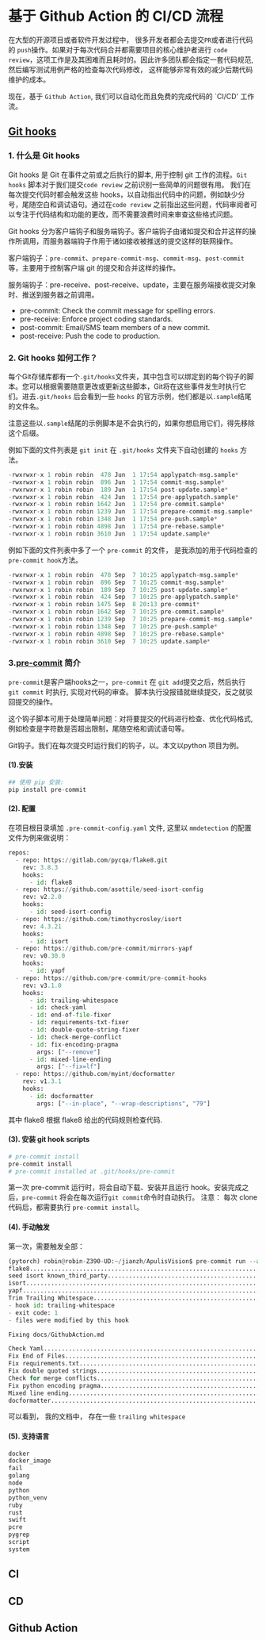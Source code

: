 # 基于  Github  Action 的 CI/CD 流程

在大型的开源项目或者软件开发过程中， 很多开发者都会去提交`PR`或者进行代码的 `push`操作。如果对于每次代码合并都需要项目的核心维护者进行 `code review`，这项工作是及其困难而且耗时的。因此许多团队都会指定一套代码规范, 然后编写测试用例严格的检查每次代码修改， 这样能够非常有效的减少后期代码维护的成本。

现在，基于 `Github Action`, 我们可以自动化而且免费的完成代码的 `CI/CD' 工作流。

## [Git hooks](https://githooks.com)
### 1. 什么是 Git hooks


Git hooks 是 Git 在事件之前或之后执行的脚本, 用于控制 git 工作的流程。`Git hooks` 脚本对于我们提交`code review` 之前识别一些简单的问题很有用。 我们在每次提交代码时都会触发这些 hooks，以自动指出代码中的问题，例如缺少分号，尾随空白和调试语句。通过在`code review` 之前指出这些问题，代码审阅者可以专注于代码结构和功能的更改，而不需要浪费时间来审查这些格式问题。

Git hooks 分为客户端钩子和服务端钩子。客户端钩子由诸如提交和合并这样的操作所调用，而服务器端钩子作用于诸如接收被推送的提交这样的联网操作。

客户端钩子：`pre-commit`、`prepare-commit-msg`、`commit-msg`、`post-commit`等，主要用于控制客户端 git 的提交和合并这样的操作。

服务端钩子：pre-receive、post-receive、update，主要在服务端接收提交对象时、推送到服务器之前调用。

- pre-commit: Check the commit message for spelling errors.
- pre-receive: Enforce project coding standards.
- post-commit: Email/SMS team members of a new commit.
- post-receive: Push the code to production.

### 2. Git hooks 如何工作？

每个Git存储库都有一个`.git/hooks`文件夹，其中包含可以绑定到的每个钩子的脚本。您可以根据需要随意更改或更新这些脚本，Git将在这些事件发生时执行它们。进去`.git/hooks` 后会看到一些 `hooks` 的官方示例，他们都是以`.sample`结尾的文件名。

注意这些以`.sample`结尾的示例脚本是不会执行的，如果你想启用它们，得先移除这个后缀。

例如下面的文件列表是 `git init` 在 `.git/hooks` 文件夹下自动创建的 `hooks` 方法。

```python
-rwxrwxr-x 1 robin robin  478 Jun  1 17:54 applypatch-msg.sample*
-rwxrwxr-x 1 robin robin  896 Jun  1 17:54 commit-msg.sample*
-rwxrwxr-x 1 robin robin  189 Jun  1 17:54 post-update.sample*
-rwxrwxr-x 1 robin robin  424 Jun  1 17:54 pre-applypatch.sample*
-rwxrwxr-x 1 robin robin 1642 Jun  1 17:54 pre-commit.sample*
-rwxrwxr-x 1 robin robin 1239 Jun  1 17:54 prepare-commit-msg.sample*
-rwxrwxr-x 1 robin robin 1348 Jun  1 17:54 pre-push.sample*
-rwxrwxr-x 1 robin robin 4898 Jun  1 17:54 pre-rebase.sample*
-rwxrwxr-x 1 robin robin 3610 Jun  1 17:54 update.sample*
```

例如下面的文件列表中多了一个 `pre-commit` 的文件， 是我添加的用于代码检查的 `pre-commit hook`方法。

```python
-rwxrwxr-x 1 robin robin  478 Sep  7 10:25 applypatch-msg.sample*
-rwxrwxr-x 1 robin robin  896 Sep  7 10:25 commit-msg.sample*
-rwxrwxr-x 1 robin robin  189 Sep  7 10:25 post-update.sample*
-rwxrwxr-x 1 robin robin  424 Sep  7 10:25 pre-applypatch.sample*
-rwxrwxr-x 1 robin robin 1475 Sep  8 20:13 pre-commit*
-rwxrwxr-x 1 robin robin 1642 Sep  7 10:25 pre-commit.sample*
-rwxrwxr-x 1 robin robin 1239 Sep  7 10:25 prepare-commit-msg.sample*
-rwxrwxr-x 1 robin robin 1348 Sep  7 10:25 pre-push.sample*
-rwxrwxr-x 1 robin robin 4898 Sep  7 10:25 pre-rebase.sample*
-rwxrwxr-x 1 robin robin 3610 Sep  7 10:25 update.sample*
```

### 3.[pre-commit](https://pre-commit.com) 简介

`pre-commit`是客户端hooks之一，`pre-commit` 在 `git add`提交之后，然后执行 `git commit` 时执行, 实现对代码的审查。 脚本执行没报错就继续提交，反之就驳回提交的操作。

这个钩子脚本可用于处理简单问题：对将要提交的代码进行检查、优化代码格式, 例如检查是字符数是否超出限制，尾随空格和调试语句等。

Git钩子。我们在每次提交时运行我们的钩子，以。本文以python 项目为例。



#### (1).安装
```python
## 使用 pip 安装:
pip install pre-commit
```
#### (2). 配置
在项目根目录填加 `.pre-commit-config.yaml` 文件, 这里以 `mmdetection` 的配置文件为例来做说明：
```python
repos:
  - repo: https://gitlab.com/pycqa/flake8.git
    rev: 3.8.3
    hooks:
      - id: flake8
  - repo: https://github.com/asottile/seed-isort-config
    rev: v2.2.0
    hooks:
      - id: seed-isort-config
  - repo: https://github.com/timothycrosley/isort
    rev: 4.3.21
    hooks:
      - id: isort
  - repo: https://github.com/pre-commit/mirrors-yapf
    rev: v0.30.0
    hooks:
      - id: yapf
  - repo: https://github.com/pre-commit/pre-commit-hooks
    rev: v3.1.0
    hooks:
      - id: trailing-whitespace
      - id: check-yaml
      - id: end-of-file-fixer
      - id: requirements-txt-fixer
      - id: double-quote-string-fixer
      - id: check-merge-conflict
      - id: fix-encoding-pragma
        args: ["--remove"]
      - id: mixed-line-ending
        args: ["--fix=lf"]
  - repo: https://github.com/myint/docformatter
    rev: v1.3.1
    hooks:
      - id: docformatter
        args: ["--in-place", "--wrap-descriptions", "79"]
```

其中 flake8 根据 flake8 给出的代码规则检查代码.

#### (3). 安装 git hook scripts
```python
# pre-commit install
pre-commit install
# pre-commit installed at .git/hooks/pre-commit
```
第一次 pre-commit 运行时，将会自动下载、安装并且运行 hook。安装完成之后，`pre-commit` 将会在每次运行`git commit`命令时自动执行。 注意： 每次 clone 代码后，都需要执行 `pre-commit install`。

#### (4). 手动触发
第一次，需要触发全部：

```python
(pytorch) robin@robin-Z390-UD:~/jianzh/ApulisVision$ pre-commit run --all-files
flake8...................................................................Passed
seed isort known_third_party.............................................Passed
isort....................................................................Passed
yapf.....................................................................Passed
Trim Trailing Whitespace.................................................Failed
- hook id: trailing-whitespace
- exit code: 1
- files were modified by this hook

Fixing docs/GithubAction.md

Check Yaml...............................................................Passed
Fix End of Files.........................................................Passed
Fix requirements.txt.....................................................Passed
Fix double quoted strings................................................Passed
Check for merge conflicts................................................Passed
Fix python encoding pragma...............................................Passed
Mixed line ending........................................................Passed
docformatter.............................................................Passed
```
可以看到， 我的文档中， 存在一些 `trailing whitespace`

#### (5). 支持语言
```python
docker
docker_image
fail
golang
node
python
python_venv
ruby
rust
swift
pcre
pygrep
script
system
```

## CI
## CD
## Github Action
